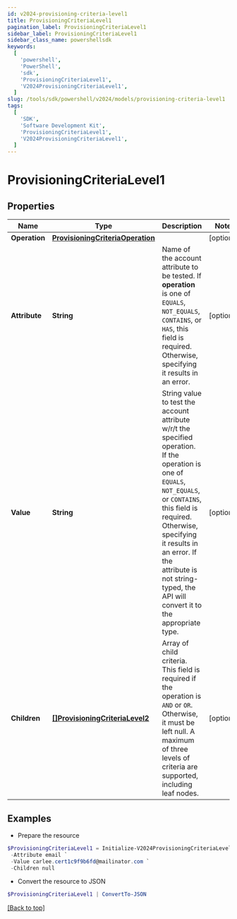 ```yaml
---
id: v2024-provisioning-criteria-level1
title: ProvisioningCriteriaLevel1
pagination_label: ProvisioningCriteriaLevel1
sidebar_label: ProvisioningCriteriaLevel1
sidebar_class_name: powershellsdk
keywords:
  [
    'powershell',
    'PowerShell',
    'sdk',
    'ProvisioningCriteriaLevel1',
    'V2024ProvisioningCriteriaLevel1',
  ]
slug: /tools/sdk/powershell/v2024/models/provisioning-criteria-level1
tags:
  [
    'SDK',
    'Software Development Kit',
    'ProvisioningCriteriaLevel1',
    'V2024ProvisioningCriteriaLevel1',
  ]
---
```


# ProvisioningCriteriaLevel1

## Properties

| Name | Type | Description | Notes |
| --- | --- | --- | --- |
| **Operation** | [**ProvisioningCriteriaOperation**](provisioning-criteria-operation) |  | [optional] |
| **Attribute** | **String** | Name of the account attribute to be tested. If **operation** is one of `EQUALS`, `NOT_EQUALS`, `CONTAINS`, or `HAS`, this field is required. Otherwise, specifying it results in an error. | [optional] |
| **Value** | **String** | String value to test the account attribute w/r/t the specified operation. If the operation is one of `EQUALS`, `NOT_EQUALS`, or `CONTAINS`, this field is required. Otherwise, specifying it results in an error. If the attribute is not string-typed, the API will convert it to the appropriate type. | [optional] |
| **Children** | [**[]ProvisioningCriteriaLevel2**](provisioning-criteria-level2) | Array of child criteria. This field is required if the operation is `AND` or `OR`. Otherwise, it must be left null. A maximum of three levels of criteria are supported, including leaf nodes. | [optional] |

## Examples

- Prepare the resource

```powershell
$ProvisioningCriteriaLevel1 = Initialize-V2024ProvisioningCriteriaLevel1  -Operation null `
 -Attribute email `
 -Value carlee.cert1c9f9b6fd@mailinator.com `
 -Children null
```

- Convert the resource to JSON

```powershell
$ProvisioningCriteriaLevel1 | ConvertTo-JSON
```

[[Back to top]](#)
